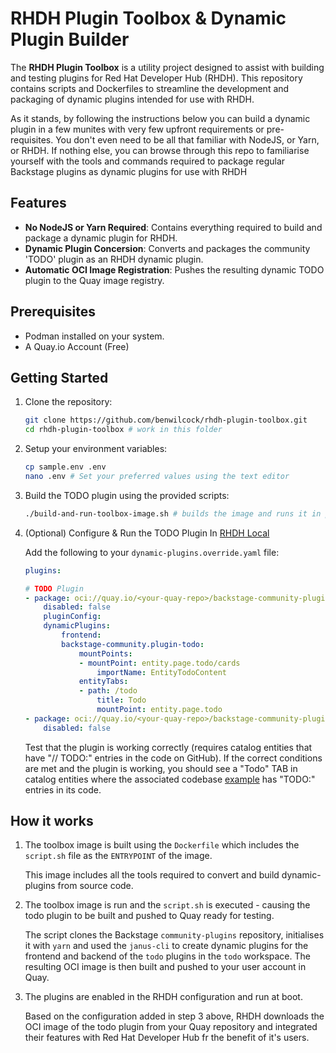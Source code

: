 # RHDH Plugin Toolbox & Dynamic Plugin Builder

The **RHDH Plugin Toolbox** is a utility project designed to assist with building and testing plugins for Red Hat Developer Hub (RHDH). This repository contains scripts and Dockerfiles to streamline the development and packaging of dynamic plugins intended for use with RHDH. 


As it stands, by following the instructions below you can build a dynamic plugin in a few munites with very few upfront requirements or pre-requisites. You don't even need to be all that familiar with NodeJS, or Yarn, or RHDH. If nothing else, you can browse through this repo to familiarise yourself with the tools and commands required to package regular Backstage plugins as dynamic plugins for use with RHDH

## Features

- **No NodeJS or Yarn Required**: Contains everything required to build and package a dynamic plugin for RHDH.
- **Dynamic Plugin Concersion**: Converts and packages the community 'TODO' plugin as an RHDH dynamic plugin.
- **Automatic OCI Image Registration**: Pushes the resulting dynamic TODO plugin to the Quay image registry.

## Prerequisites

- Podman installed on your system.
- A Quay.io Account (Free)

## Getting Started

1. Clone the repository:

    ```bash
    git clone https://github.com/benwilcock/rhdh-plugin-toolbox.git
    cd rhdh-plugin-toolbox # work in this folder
    ```

2. Setup your environment variables:

   ```bash
   cp sample.env .env
   nano .env # Set your preferred values using the text editor
   ```

2. Build the TODO plugin using the provided scripts:

    ```bash
    ./build-and-run-toolbox-image.sh # builds the image and runs it in podman
    ```

3. (Optional) Configure & Run the TODO Plugin In [RHDH Local](https://github.com/redhat-developer/rhdh-local)

    Add the following to your `dynamic-plugins.override.yaml` file:

    ```yaml
    plugins:

    # TODO Plugin
    - package: oci://quay.io/<your-quay-repo>/backstage-community-plugin-todo:latest!backstage-community-plugin-todo
        disabled: false
        pluginConfig:
        dynamicPlugins:
            frontend:
            backstage-community.plugin-todo:
                mountPoints:
                - mountPoint: entity.page.todo/cards
                    importName: EntityTodoContent
                entityTabs:
                - path: /todo
                    title: Todo
                    mountPoint: entity.page.todo
    - package: oci://quay.io/<your-quay-repo>/backstage-community-plugin-todo:latest!backstage-community-plugin-todo-backend
        disabled: false
    ```

    Test that the plugin is working correctly (requires catalog entities that have "// TODO:" entries in the code on GitHub). If the correct conditions are met and the plugin is working, you should see a "Todo" TAB in catalog entities where the associated codebase [example](https://github.com/benwilcock/springboot-djl-demo/blob/main/catalog-info.yml) has "TODO:" entries in its code.

## How it works

1. The toolbox image is built using the `Dockerfile` which includes the `script.sh` file as the `ENTRYPOINT` of the image.

   This image includes all the tools required to convert and build dynamic-plugins from source code.

2. The toolbox image is run and the `script.sh` is executed - causing the todo plugin to be built and pushed to Quay ready for testing.

   The script clones the Backstage `community-plugins` repository, initialises it with `yarn` and used the `janus-cli` to create dynamic plugins for the frontend and backend of the `todo` plugins in the `todo` workspace. The resulting OCI image is then built and pushed to your user account in Quay.

3. The plugins are enabled in the RHDH configuration and run at boot.

   Based on the configuration added in step 3 above, RHDH downloads the OCI image of the todo plugin from your Quay repository and integrated their features with Red Hat Developer Hub fr the benefit of it's users.